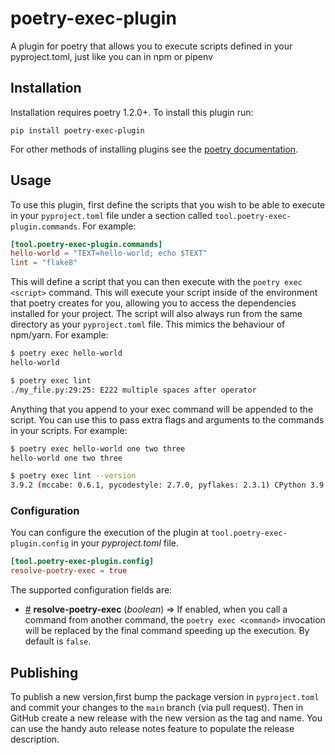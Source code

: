# poetry-exec-plugin

A plugin for poetry that allows you to execute scripts defined in your pyproject.toml, just like you can in npm or pipenv

## Installation

Installation requires poetry 1.2.0+. To install this plugin run:

`pip install poetry-exec-plugin`

For other methods of installing plugins see the [poetry documentation](https://python-poetry.org/docs/master/plugins/#the-plugin-add-command).

## Usage

To use this plugin, first define the scripts that you wish to be able to execute in your `pyproject.toml` file under a section called `tool.poetry-exec-plugin.commands`. For example:

```toml
[tool.poetry-exec-plugin.commands]
hello-world = "TEXT=hello-world; echo $TEXT"
lint = "flake8"
```

This will define a script that you can then execute with the `poetry exec <script>` command. This will execute your script inside of the environment that poetry creates for you, allowing you to access the dependencies installed for your project. The script will also always run from the same directory as your `pyproject.toml` file. This mimics the behaviour of npm/yarn. For example:

```bash
$ poetry exec hello-world
hello-world

$ poetry exec lint
./my_file.py:29:25: E222 multiple spaces after operator
```

Anything that you append to your exec command will be appended to the script. You can use this to pass extra flags and arguments to the commands in your scripts. For example:

```bash
$ poetry exec hello-world one two three
hello-world one two three

$ poetry exec lint --version
3.9.2 (mccabe: 0.6.1, pycodestyle: 2.7.0, pyflakes: 2.3.1) CPython 3.9.0 on Darwin
```

### Configuration

You can configure the execution of the plugin at `tool.poetry-exec-plugin.config` in your *pyproject.toml* file.

```toml
[tool.poetry-exec-plugin.config]
resolve-poetry-exec = true
```

The supported configuration fields are:

- <a href="#config_resolve-poetry-exec">#</a> **resolve-poetry-exec** (*boolean*) ⇒ If enabled, when you call a command from another command, the `poetry exec <command>` invocation will be replaced by the final command speeding up the execution. By default is `false`.

## Publishing

To publish a new version,first bump the package version in `pyproject.toml` and commit your changes to the `main` branch (via pull request). Then in GitHub create a new release with the new version as the tag and name. You can use the handy auto release notes feature to populate the release description.
